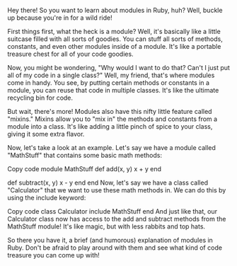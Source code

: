 Hey there! So you want to learn about modules in Ruby, huh? Well, buckle up because you're in for a wild ride!

First things first, what the heck is a module? Well, it's basically like a little suitcase filled with all sorts of goodies. You can stuff all sorts of methods, constants, and even other modules inside of a module. It's like a portable treasure chest for all of your code goodies.

Now, you might be wondering, "Why would I want to do that? Can't I just put all of my code in a single class?" Well, my friend, that's where modules come in handy. You see, by putting certain methods or constants in a module, you can reuse that code in multiple classes. It's like the ultimate recycling bin for code.

But wait, there's more! Modules also have this nifty little feature called "mixins." Mixins allow you to "mix in" the methods and constants from a module into a class. It's like adding a little pinch of spice to your class, giving it some extra flavor.

Now, let's take a look at an example. Let's say we have a module called "MathStuff" that contains some basic math methods:

Copy code
module MathStuff
  def add(x, y)
    x + y
  end

  def subtract(x, y)
    x - y
  end
end
Now, let's say we have a class called "Calculator" that we want to use these math methods in. We can do this by using the include keyword:

Copy code
class Calculator
  include MathStuff
end
And just like that, our Calculator class now has access to the add and subtract methods from the MathStuff module! It's like magic, but with less rabbits and top hats.

So there you have it, a brief (and humorous) explanation of modules in Ruby. Don't be afraid to play around with them and see what kind of code treasure you can come up with!
